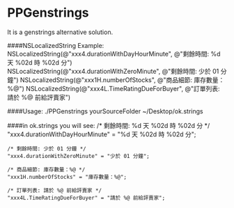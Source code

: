 # PPGenstrings

It is a genstrings alternative solution. 

####NSLocalizedString  Example:
	NSLocalizedString(@"xxx4.durationWithDayHourMinute", @"剩餘時間: %d 天 %02d 時 %02d 分")
	NSLocalizedString(@"xxx4.durationWithZeroMinute", @"剩餘時間: 少於 01 分鐘")
	NSLocalizedString(@"xxx1H.numberOfStocks", @"商品細節: 庫存數量：%@")
	NSLocalizedString(@"xxx4L.TimeRatingDueForBuyer", @"訂單列表: 請於 %@ 前給評賣家")
	
####Usage:
	./PPGenstrings yourSourceFolder ~/Desktop/ok.strings
	
####in ok.strings you will see:
	/* 剩餘時間: %d 天 %02d 時 %02d 分 */
	"xxx4.durationWithDayHourMinute" = "%d 天 %02d 時 %02d 分";
	
	/* 剩餘時間: 少於 01 分鐘 */
	"xxx4.durationWithZeroMinute" = "少於 01 分鐘";
	
	/* 商品細節: 庫存數量：%@ */
	"xxx1H.numberOfStocks" = "庫存數量：%@";
	
	/* 訂單列表: 請於 %@ 前給評賣家 */
	"xxx4L.TimeRatingDueForBuyer" = "請於 %@ 前給評賣家";

